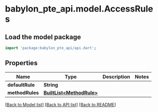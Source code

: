 # babylon_pte_api.model.AccessRules

## Load the model package
```dart
import 'package:babylon_pte_api/api.dart';
```

## Properties
Name | Type | Description | Notes
------------ | ------------- | ------------- | -------------
**defaultRule** | **String** |  | 
**methodRules** | [**BuiltList&lt;MethodRule&gt;**](MethodRule.md) |  | 

[[Back to Model list]](../README.md#documentation-for-models) [[Back to API list]](../README.md#documentation-for-api-endpoints) [[Back to README]](../README.md)


